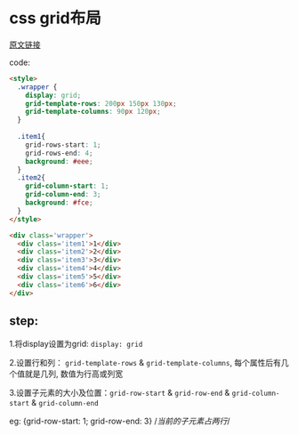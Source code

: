 # css grid布局

[原文链接](https://www.cnblogs.com/wangzhichao/p/7987346.html)

code:
```html
<style>
  .wrapper {
    display: grid;
    grid-template-rows: 200px 150px 130px;
    grid-template-columns: 90px 120px;
  }
  
  .item1{
    grid-rows-start: 1;
    grid-rows-end: 4;
    background: #eee;
  }
  .item2{
    grid-column-start: 1;
    grid-column-end: 3;
    background: #fce;
  }
</style>

<div class='wrapper'>
  <div class='item1'>1</div>
  <div class='item2'>2</div>
  <div class='item3'>3</div>
  <div class='item4'>4</div>
  <div class='item5'>5</div>
  <div class='item6'>6</div>
</div>
```

## step:

1.将display设置为grid: `display: grid`

2.设置行和列： `grid-template-rows` & `grid-template-columns`, 每个属性后有几个值就是几列, 数值为行高或列宽

3.设置子元素的大小及位置：`grid-row-start` & `grid-row-end` & `grid-column-start` & `grid-column-end`

  eg: {grid-row-start: 1; grid-row-end: 3} /*当前的子元素占两行*/
